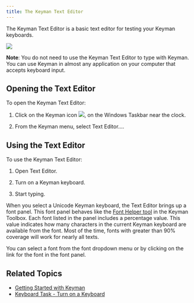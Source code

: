 ```yaml
---
title: The Keyman Text Editor
---
```


The Keyman Text Editor is a basic text editor for testing your Keyman
keyboards.

![](../desktop_images/texteditor.png)

**Note**: You do not need to use the Keyman Text Editor to type with Keyman. You can use Keyman in almost any application on your computer that accepts keyboard input.

## Opening the Text Editor

To open the Keyman Text Editor:

1.  Click on the Keyman icon ![](../desktop_images/icon-keyman.png), on the
    Windows Taskbar near the clock.

2.  From the Keyman menu, select Text Editor….

## Using the Text Editor

To use the Keyman Text Editor:

1.  Open Text Editor.

2.  Turn on a Keyman keyboard.

3.  Start typing.

When you select a Unicode Keyman keyboard, the Text Editor brings up a
font panel. This font panel behaves like the [Font Helper
tool](#basic_fonthelper) in the Keyman Toolbox. Each font listed in the
panel includes a percentage value. This value indicates how many
characters in the current Keyman keyboard are available from the font.
Most of the time, fonts with greater than 90% coverage will work for
nearly all texts.

You can select a font from the font dropdown menu or by clicking on the
link for the font in the font panel.

## Related Topics

-   [Getting Started with Keyman](../start/tutorial)
-   [Keyboard Task - Turn on a Keyboard](enable_keyboard)
